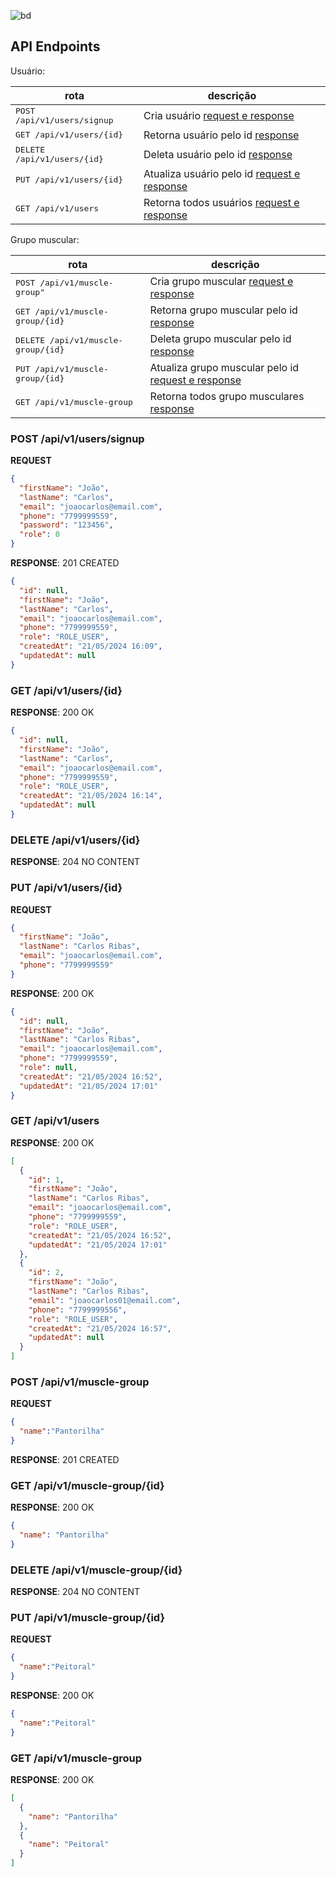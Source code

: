 ![bd](https://github.com/joaocarlosjunior/personal-gym-api/assets/83256465/001e6225-1216-4971-9b2c-da82a11ee2ca)

<h2 id="rotas">API Endpoints</h2>
Usuário:

| rota                                  | descrição                                                  |
|---------------------------------------|------------------------------------------------------------|
| <kbd>POST /api/v1/users/signup </kbd> | Cria usuário [request e response](#post-user-signup)       |
| <kbd>GET /api/v1/users/{id} </kbd>    | Retorna usuário pelo id [response](#get-user)              |
| <kbd>DELETE /api/v1/users/{id} </kbd> | Deleta usuário pelo id [response](#delete-user)            |
| <kbd>PUT /api/v1/users/{id} </kbd>    | Atualiza usuário pelo id [request e response](#put-user)   |
| <kbd>GET /api/v1/users </kbd>         | Retorna todos usuários [request e response](#get-all-user) |

Grupo muscular:

| rota                                         | descrição                                                               |
|----------------------------------------------|-------------------------------------------------------------------------|
| <kbd>POST /api/v1/muscle-group" </kbd>       | Cria grupo muscular [request e response](#post-muscle-group)            |
| <kbd>GET /api/v1/muscle-group/{id} </kbd>    | Retorna grupo muscular pelo id [response](#get-muscle-group)            |
| <kbd>DELETE /api/v1/muscle-group/{id} </kbd> | Deleta grupo muscular pelo id [response](#delete-muscle-group)          |
| <kbd>PUT /api/v1/muscle-group/{id} </kbd>    | Atualiza grupo muscular pelo id [request e response](#put-muscle-group) |
| <kbd>GET /api/v1/muscle-group </kbd>         | Retorna todos grupo musculares [response](#get-muscle-group)            |

<h3 id="post-user-signup">POST /api/v1/users/signup</h3>

**REQUEST**
```json
{
  "firstName": "João",
  "lastName": "Carlos",
  "email": "joaocarlos@email.com",
  "phone": "7799999559",
  "password": "123456",
  "role": 0
}
```

**RESPONSE**: 201 CREATED
```json
{
  "id": null,
  "firstName": "João",
  "lastName": "Carlos",
  "email": "joaocarlos@email.com",
  "phone": "7799999559",
  "role": "ROLE_USER",
  "createdAt": "21/05/2024 16:09",
  "updatedAt": null
}
```

<h3 id="get-user">GET /api/v1/users/{id}</h3>

**RESPONSE**: 200 OK
```json
{
  "id": null,
  "firstName": "João",
  "lastName": "Carlos",
  "email": "joaocarlos@email.com",
  "phone": "7799999559",
  "role": "ROLE_USER",
  "createdAt": "21/05/2024 16:14",
  "updatedAt": null
}
```
<h3 id="delete-user">DELETE /api/v1/users/{id}</h3>

**RESPONSE**: 204 NO CONTENT
<h3 id="put-user">PUT /api/v1/users/{id}</h3>

**REQUEST**
```json
{
  "firstName": "João",
  "lastName": "Carlos Ribas",
  "email": "joaocarlos@email.com",
  "phone": "7799999559"
}
```

**RESPONSE**: 200 OK
```json
{
  "id": null,
  "firstName": "João",
  "lastName": "Carlos Ribas",
  "email": "joaocarlos@email.com",
  "phone": "7799999559",
  "role": null,
  "createdAt": "21/05/2024 16:52",
  "updatedAt": "21/05/2024 17:01"
}
```

<h3 id="get-all-user">GET /api/v1/users</h3>

**RESPONSE**: 200 OK
```json
[
  {
    "id": 1,
    "firstName": "João",
    "lastName": "Carlos Ribas",
    "email": "joaocarlos@email.com",
    "phone": "7799999559",
    "role": "ROLE_USER",
    "createdAt": "21/05/2024 16:52",
    "updatedAt": "21/05/2024 17:01"
  },
  {
    "id": 2,
    "firstName": "João",
    "lastName": "Carlos Ribas",
    "email": "joaocarlos01@email.com",
    "phone": "7799999556",
    "role": "ROLE_USER",
    "createdAt": "21/05/2024 16:57",
    "updatedAt": null
  }
]
```

<h3 id="post-muscle-group">POST /api/v1/muscle-group</h3>

**REQUEST**
```json
{
  "name":"Pantorilha"
}
```

**RESPONSE**: 201 CREATED

<h3 id="get-muscle-group">GET /api/v1/muscle-group/{id}</h3>

**RESPONSE**: 200 OK
```json
{
  "name": "Pantorilha"
}
```

<h3 id="delete-muscle-group">DELETE /api/v1/muscle-group/{id}</h3>

**RESPONSE**: 204 NO CONTENT

<h3 id="put-muscle-group">PUT /api/v1/muscle-group/{id}</h3>

**REQUEST**
```json
{
  "name":"Peitoral"
}
```

**RESPONSE**: 200 OK
```json
{
  "name":"Peitoral"
}
```

<h3 id="get-muscle-group">GET /api/v1/muscle-group</h3>

**RESPONSE**: 200 OK
```json
[
  {
    "name": "Pantorilha"
  },
  {
    "name": "Peitoral"
  }
]
```



